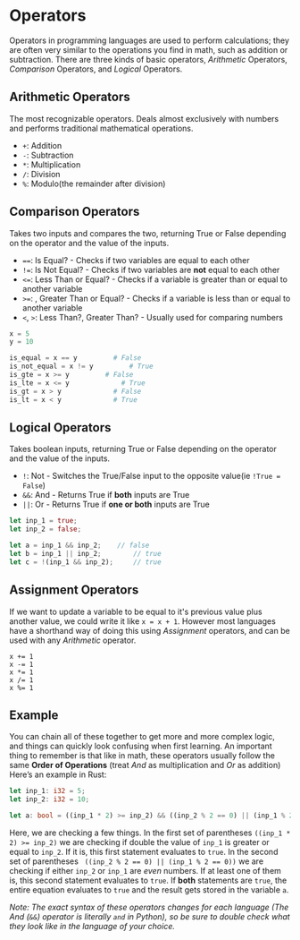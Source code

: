 # Operators
Operators in programming languages are used to perform calculations; they are often very similar to the operations you find in math, such as addition or subtraction. There are three kinds of basic operators, _Arithmetic_ Operators, _Comparison_ Operators, and _Logical_ Operators.

## Arithmetic Operators
The most recognizable operators. Deals almost exclusively with numbers and performs traditional mathematical operations.
- `+`: Addition
- `-`: Subtraction
- `*`: Multiplication
- `/`: Division
- `%`: Modulo(the remainder after division)
## Comparison Operators
Takes two inputs and compares the two, returning True or False depending on the operator and the value of the inputs.
- `==`: Is Equal? - Checks if two variables are equal to each other
- `!=`: Is Not Equal? - Checks if two variables are **not** equal to each other
- `<=`: Less Than or Equal? - Checks if a variable is greater than or equal to another variable
- `>=`: , Greater Than or Equal? - Checks if a variable is less than or equal to another variable
- `<`, `>`: Less Than?, Greater Than? - Usually used for comparing numbers
~~~python
x = 5
y = 10

is_equal = x == y         # False
is_not_equal = x != y         # True
is_gte = x >= y         # False
is_lte = x <= y             # True
is_gt = x > y             # False
is_lt = x < y             # True
~~~

## Logical Operators
Takes boolean inputs, returning True or False depending on the operator and the value of the inputs.
- `!`: Not - Switches the True/False input to the opposite value(ie `!True = False`)
- `&&`: And - Returns True if **both** inputs are True
- `||`: Or - Returns True if **one or both** inputs are True
~~~rust
let inp_1 = true;
let inp_2 = false;

let a = inp_1 && inp_2;    // false
let b = inp_1 || inp_2;        // true
let c = !(inp_1 && inp_2);     // true
~~~

## Assignment Operators
If we want to update a variable to be equal to it's previous value plus another value, we could write it like `x = x + 1`. However most languages have a shorthand way of doing this using _Assignment_ operators, and can be used with any _Arithmetic_ operator. 
```
x += 1
x -= 1
x *= 1
x /= 1
x %= 1
```


## Example
You can chain all of these together to get more and more complex logic, and things can quickly look confusing when first learning. An important thing to remember is that like in math, these operators usually follow the same **Order of Operations** (treat _And_ as multiplication and _Or_ as addition)
Here’s an example in Rust:
~~~rust
let inp_1: i32 = 5;
let inp_2: i32 = 10;

let a: bool = ((inp_1 * 2) >= inp_2) && ((inp_2 % 2 == 0) || (inp_1 % 2 == 0));     // true
~~~
Here, we are checking a few things. In the first set of parentheses `((inp_1 * 2) >= inp_2)` we are checking if double the value of `inp_1` is greater or equal to `inp_2`. If it is, this first statement evaluates to `true`. In the second set of parentheses ` ((inp_2 % 2 == 0) || (inp_1 % 2 == 0))` we are checking if either `inp_2` or `inp_1` are _even_ numbers. If at least one of them is, this second statement evaluates to `true`. If **both** statements are `true`, the entire equation evaluates to `true` and the result gets stored in the variable `a`.

_Note: The exact syntax of these operators changes for each language (The _And_ (`&&`) operator is literally `and` in Python), so be sure to double check what they look like in the language of your choice._
